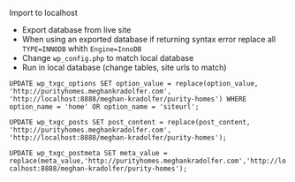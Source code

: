 Import to localhost
- Export database from live site
- When using an exported database if returning syntax error replace all `TYPE=INNODB` whith `Engine=InnoDB`
- Change `wp_config.php` to match local database
- Run in local database (change tables, site urls to match)

`UPDATE wp_txgc_options SET option_value = replace(option_value, 'http://purityhomes.meghankradolfer.com', 'http://localhost:8888/meghan-kradolfer/purity-homes') WHERE option_name = 'home' OR option_name = 'siteurl';` 

`UPDATE wp_txgc_posts SET post_content = replace(post_content, 'http://purityhomes.meghankradolfer.com', 'http://localhost:8888/meghan-kradolfer/purity-homes');`

`UPDATE wp_txgc_postmeta SET meta_value = replace(meta_value,'http://purityhomes.meghankradolfer.com','http://localhost:8888/meghan-kradolfer/purity-homes');`

